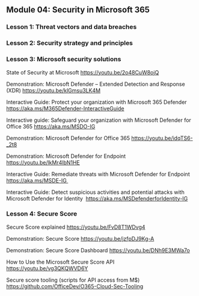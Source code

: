 ## Module 04: Security in Microsoft 365

### Lesson 1: Threat vectors and data breaches


### Lesson 2: Security strategy and principles


### Lesson 3: Microsoft security solutions

State of Security at Microsoft
https://youtu.be/2o48CuW8ojQ

Demonstration: Microsoft Defender – Extended Detection and Response (XDR)
https://youtu.be/klGmsu3LK4M

Interactive Guide: Protect your organization with Microsoft 365 Defender 
https://aka.ms/M365Defender-InteractiveGuide

Interactive guide: Safeguard your organization with Microsoft Defender for Office 365
https://aka.ms/MSDO-IG

Demonstration: Microsoft Defender for Office 365
https://youtu.be/idqTS6-_2t8

Demonstration: Microsoft Defender for Endpoint
https://youtu.be/lkMr4lbN1HE

Interactive Guide: Remediate threats with Microsoft Defender for Endpoint
https://aka.ms/MSDE-IG 

Interactive Guide: Detect suspicious activities and potential attacks with Microsoft Defender for Identity 
https://aka.ms/MSDefenderforIdentity-IG

### Lesson 4: Secure Score

Secure Score explained
https://youtu.be/FvD8T1WDvg4

Demonstration: Secure Score
https://youtu.be/jzfpDJ9Kg-A

Demonstration: Secure Score Dashboard
https://youtu.be/DNh9E3MWa7o

How to Use the Microsoft Secure Score API
https://youtu.be/vg3QKQWVD6Y


Secure score tooling (scripts for API access from M$)
https://github.com/OfficeDev/O365-Cloud-Sec-Tooling

